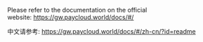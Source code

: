 
Please refer to the documentation on the official website: https://gw.paycloud.world/docs/#/

 
中文请参考: https://gw.paycloud.world/docs/#/zh-cn/?id=readme